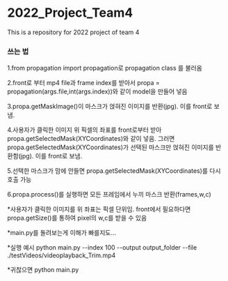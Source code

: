 # 2022_Project_Team4
This is a repository for 2022 project of team 4


### 쓰는 법

1.from propagation import propagation로 propagation class 를 불러옴

2.front로 부터 mp4 file과 frame index를 받아서 propa = propagation(args.file,int(args.index))와 같이 model을 만들어 넣음

3.propa.getMaskImage()이 마스크가 얹혀진 이미지를 반환(jpg). 이를 front로 보냄.

4.사용자가 클릭한 이미지 위 픽셀의 좌표를 front로부터 받아 propa.getSelectedMask(XYCoordinates)와 같이 넣음. 그러면 
  propa.getSelectedMask(XYCoordinates)가 선택된 마스크만 얹혀진 이미지를 반환함(jpg). 이를 front로 보냄.

5.선택한 마스크가 맘에 안들면 propa.getSelectedMask(XYCoordinates)를 다시 호출 가능

6.propa.process()를 실행하면 모든 프레임에서 누끼 마스크 반환(frames,w,c)


*사용자가 클릭한 이미지를 위 좌표는 픽셀 단위임. front에서 필요하다면 propa.getSize()를 통하여 pixel의 w,c를 받을 수 있음

*main.py를 돌려보는게 이해가 빠를지도...

*실행 예시 python main.py --index 100 --output output_folder --file ./testVideos/videoplayback_Trim.mp4

*귀찮으면 python main.py